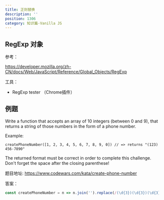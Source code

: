 ```yaml
---
title: 正则替换
description: ''
position: 1306
category: 知识篇-Vanilla JS
---
```


## RegExp 对象

参考：

<https://developer.mozilla.org/zh-CN/docs/Web/JavaScript/Reference/Global_Objects/RegExp>

工具：

* RegExp tester （Chrome插件）

## 例题

Write a function that accepts an array of 10 integers (between 0 and 9), that returns a string of those numbers in the form of a phone number.

Example:

```
createPhoneNumber([1, 2, 3, 4, 5, 6, 7, 8, 9, 0]) // => returns "(123) 456-7890"
```

The returned format must be correct in order to complete this challenge.
Don't forget the space after the closing parenthese!

题目地址: <https://www.codewars.com/kata/create-phone-number>

答案：

```js
const createPhoneNumber = n => n.join('').replace(/(\d{3})(\d{3})(\d{3})/,'($1) $2-$3');
```
